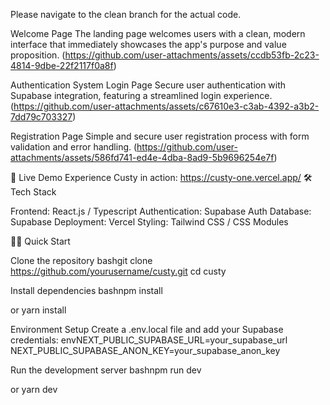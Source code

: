 Please navigate to the clean branch for the actual code.

Welcome Page The landing page welcomes users with a clean, modern interface that immediately showcases the app's purpose and value proposition. (https://github.com/user-attachments/assets/ccdb53fb-2c23-4814-9dbe-22f2117f0a8f)

Authentication System Login Page Secure user authentication with Supabase integration, featuring a streamlined login experience. (https://github.com/user-attachments/assets/c67610e3-c3ab-4392-a3b2-7dd79c703327)

Registration Page Simple and secure user registration process with form validation and error handling. (https://github.com/user-attachments/assets/586fd741-ed4e-4dba-8ad9-5b9696254e7f)

🚀 Live Demo Experience Custy in action: https://custy-one.vercel.app/ 🛠️ Tech Stack

Frontend: React.js / Typescript Authentication: Supabase Auth Database: Supabase Deployment: Vercel Styling: Tailwind CSS / CSS Modules

🏃‍♂️ Quick Start

Clone the repository bashgit clone https://github.com/yourusername/custy.git cd custy

Install dependencies bashnpm install

or
yarn install

Environment Setup Create a .env.local file and add your Supabase credentials: envNEXT_PUBLIC_SUPABASE_URL=your_supabase_url NEXT_PUBLIC_SUPABASE_ANON_KEY=your_supabase_anon_key

Run the development server bashnpm run dev

or
yarn dev
